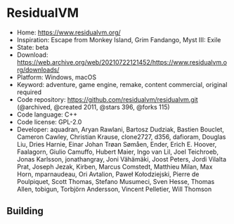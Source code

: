 # ResidualVM

- Home: https://www.residualvm.org/
- Inspiration: Escape from Monkey Island, Grim Fandango, Myst III: Exile
- State: beta
- Download: https://web.archive.org/web/20210722121452/https://www.residualvm.org/downloads/
- Platform: Windows, macOS
- Keyword: adventure, game engine, remake, content commercial, original required
- Code repository: https://github.com/residualvm/residualvm.git (@archived, @created 2011, @stars 396, @forks 115)
- Code language: C++
- Code license: GPL-2.0
- Developer: aquadran, Aryan Rawlani, Bartosz Dudziak, Bastien Bouclet, Cameron Cawley, Christian Krause, clone2727, d356, dafioram, Douglas Liu, Dries Harnie, Einar Johan Trøan Sømåen, Ender, Erich E. Hoover, Faalagorn, Giulio Camuffo, Hubert Maier, Ingo van Lil, Joel Teichroeb, Jonas Karlsson, jonathangray, Joni Vähämäki, Joost Peters, Jordi Vilalta Prat, Joseph Jezak, Kirben, Marcus Comstedt, Matthieu Milan, Max Horn, mparnaudeau, Ori Avtalion, Paweł Kołodziejski, Pierre de Poulpiquet, Scott Thomas, Stefano Musumeci, Sven Hesse, Thomas Allen, tobigun, Torbjörn Andersson, Vincent Pelletier, Will Thomson

## Building
